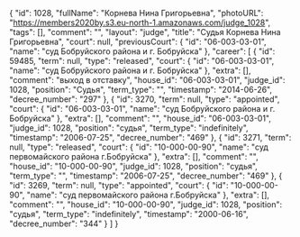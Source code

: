 {
    "id": 1028,
    "fullName": "Корнева Нина Григорьевна",
    "photoURL": "https://members2020by.s3.eu-north-1.amazonaws.com/judge_1028",
    "tags": [],
    "comment": "",
    "layout": "judge",
    "title": "Судья Корнева Нина Григорьевна",
    "court": null,
    "previousCourt": {
        "id": "06-003-03-01",
        "name": "суд Бобруйского района и г. Бобруйска"
    },
    "career": [
        {
            "id": 59485,
            "term": null,
            "type": "released",
            "court": {
                "id": "06-003-03-01",
                "name": "суд Бобруйского района и г. Бобруйска"
            },
            "extra": [],
            "comment": "выход в отставку",
            "house_id": "06-003-03-01",
            "judge_id": 1028,
            "position": "Судья",
            "term_type": "",
            "timestamp": "2014-06-26",
            "decree_number": "297"
        },
        {
            "id": 3270,
            "term": null,
            "type": "appointed",
            "court": {
                "id": "06-003-03-01",
                "name": "суд Бобруйского района и г. Бобруйска"
            },
            "extra": [],
            "comment": "",
            "house_id": "06-003-03-01",
            "judge_id": 1028,
            "position": "судья",
            "term_type": "indefinitely",
            "timestamp": "2006-07-25",
            "decree_number": "469"
        },
        {
            "id": 3271,
            "term": null,
            "type": "released",
            "court": {
                "id": "10-000-00-90",
                "name": "суд первомайского района г.Бобруйска"
            },
            "extra": [],
            "comment": "",
            "house_id": "10-000-00-90",
            "judge_id": 1028,
            "position": "судья",
            "term_type": "",
            "timestamp": "2006-07-25",
            "decree_number": "469"
        },
        {
            "id": 3269,
            "term": null,
            "type": "appointed",
            "court": {
                "id": "10-000-00-90",
                "name": "суд первомайского района г.Бобруйска"
            },
            "extra": [],
            "comment": "",
            "house_id": "10-000-00-90",
            "judge_id": 1028,
            "position": "судья",
            "term_type": "indefinitely",
            "timestamp": "2000-06-16",
            "decree_number": "344"
        }
    ]
}